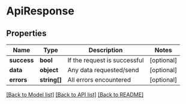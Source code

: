 # ApiResponse

## Properties
Name | Type | Description | Notes
------------ | ------------- | ------------- | -------------
**success** | **bool** | If the request is successful | [optional] 
**data** | **object** | Any data requested/send | [optional] 
**errors** | **string[]** | All errors encountered | [optional] 

[[Back to Model list]](../README.md#documentation-for-models) [[Back to API list]](../README.md#documentation-for-api-endpoints) [[Back to README]](../README.md)


